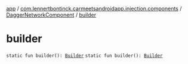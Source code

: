 [app](../../index.md) / [com.lennertbontinck.carmeetsandroidapp.injection.components](../index.md) / [DaggerNetworkComponent](index.md) / [builder](./builder.md)

# builder

`static fun builder(): `[`Builder`](-builder/index.md)
`static fun builder(): `[`Builder`](-builder/index.md)